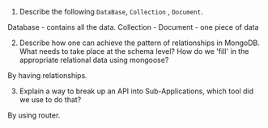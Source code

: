 1. Describe the following `DataBase`, `Collection` , `Document`.

Database - contains all the data.
Collection - 
Document - one piece of data

2. Describe how one can achieve the pattern of relationships in MongoDB. What needs to take place at the schema level? How do we 'fill' in the appropriate relational data using mongoose?

By having relationships.


3. Explain a way to break up an API into Sub-Applications, which tool did we use to do that?

By using router.